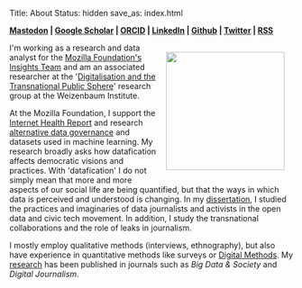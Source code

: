 Title: About
Status: hidden
save_as: index.html

**<a rel="me" href="https://mozilla.social/@tootbaack">Mastodon</a> | <a href="https://scholar.google.com/citations?hl=en&user=cphFdLUAAAAJ">Google Scholar</a> | <a href="https://orcid.org/0000-0002-2464-7699">ORCID</a> | <a href="https://de.linkedin.com/in/stefanbaack">LinkedIn</a> | <a href="https://github.com/sbaack">Github</a> |  <a href="https://twitter.com/tweetbaack">Twitter</a> | <a href="https://sbaack.com/feeds/all.atom.xml">RSS</a>**

<img align="right" src="/images/me.jpg" style="width: 210px; margin:16px">

I'm working as a research and data analyst for the [Mozilla Foundation's Insights Team](https://foundation.mozilla.org/en/insights/) and am an associated researcher at the '[Digitalisation and the Transnational Public Sphere](https://www.weizenbaum-institut.de/en/research/rg15/)' research group at the Weizenbaum Institute.

At the Mozilla Foundation, I support the [Internet Health Report](https://foundation.mozilla.org/en/insights/internet-health-report/) and research [alternative data governance](https://foundation.mozilla.org/en/data-futures-lab/data-for-empowerment/) and datasets used in machine learning. My research broadly asks how datafication affects democratic visions and practices. With 'datafication' I do not simply mean that more and more aspects of our social life are being quantified, but that the ways in which data is perceived and understood is changing. In my [dissertation](https://research.rug.nl/en/publications/knowing-what-counts-how-journalists-and-civic-technologists-use-a), I studied the practices and imaginaries of data journalists and activists in the open data and civic tech movement. In addition, I study the transnational collaborations and the role of leaks in journalism.

I mostly employ qualitative methods (interviews, ethnography), but also have experience in quantitative methods like surveys or [Digital Methods](https://wiki.digitalmethods.net/). My [research]({filename}/pages/publications.md) has been published in journals such as _Big Data & Society_ and _Digital Journalism_.